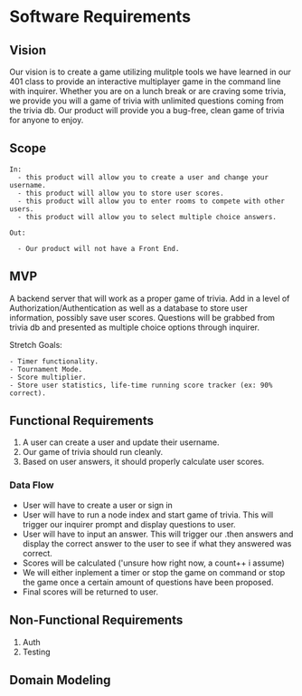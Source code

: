 # Software Requirements

## Vision

  Our vision is to create a game utilizing mulitple tools we have learned in our 401 class to provide an interactive multiplayer game in the command line with inquirer. Whether you are on a lunch break or are craving some trivia, we provide you will a game of trivia with unlimited questions coming from the trivia db. Our product will provide you a bug-free, clean game of trivia for anyone to enjoy.
  
  ## Scope
  
    In:
      - this product will allow you to create a user and change your username.
      - this product will allow you to store user scores.
      - this product will allow you to enter rooms to compete with other users.
      - this product will allow you to select multiple choice answers.
      
    Out: 
    
      - Our product will not have a Front End.
      
 ## MVP
    
  A backend server that will work as a proper game of trivia. Add in a level of Authorization/Authentication as well as a database to store user information, possibly save user scores. Questions will be grabbed from trivia db and presented as multiple choice options through inquirer.
  
  Stretch Goals:
   
    - Timer functionality.
    - Tournament Mode.
    - Score multiplier.
    - Store user statistics, life-time running score tracker (ex: 90% correct).
    
 ## Functional Requirements
 
   1. A user can create a user and update their username.
   2. Our game of trivia should run cleanly.
   3. Based on user answers, it should properly calculate user scores.

### Data Flow

  - User will have to create a user or sign in
  - User will have to run a node index and start game of trivia. This will trigger our inquirer prompt and display questions to user.
  - User will have to input an answer. This will trigger our .then answers and display the correct answer to the user to see if what they answered was correct.
  - Scores will be calculated ('unsure how right now, a count++ i assume)
  - We will either inplement a timer or stop the game on command or stop the game once a certain amount of questions have been proposed.
  - Final scores will be returned to user.

## Non-Functional Requirements

  1. Auth
  2. Testing

## Domain Modeling

![]()
    
    
